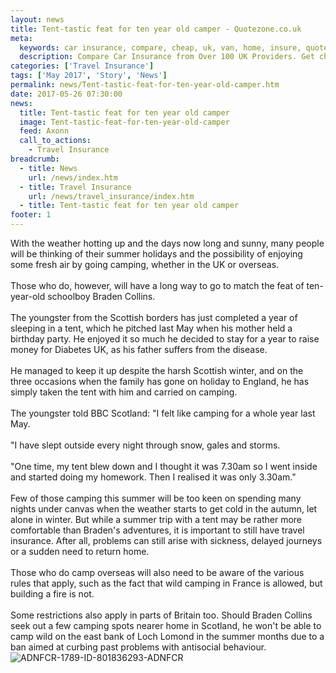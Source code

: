 ```yaml
---
layout: news
title: Tent-tastic feat for ten year old camper - Quotezone.co.uk
meta:
  keywords: car insurance, compare, cheap, uk, van, home, insure, quotes, online, comparison, bike, loans, life
  description: Compare Car Insurance from Over 100 UK Providers. Get cheap quotes online now using our fast, free, secure comparison site
categories: ['Travel Insurance']
tags: ['May 2017', 'Story', 'News']
permalink: news/Tent-tastic-feat-for-ten-year-old-camper.htm
date: 2017-05-26 07:30:00
news:
  title: Tent-tastic feat for ten year old camper
  image: Tent-tastic-feat-for-ten-year-old-camper
  feed: Axonn
  call_to_actions:
    - Travel Insurance
breadcrumb:
  - title: News
    url: /news/index.htm
  - title: Travel Insurance
    url: /news/travel_insurance/index.htm
  - title: Tent-tastic feat for ten year old camper
footer: 1
---
```


With the weather hotting up and the days now long and sunny, many people will be thinking of their summer holidays and the possibility of enjoying some fresh air by going camping, whether in the UK or overseas.<br /> &nbsp;<br /> Those who do, however, will have a long way to go to match the feat of ten-year-old schoolboy Braden Collins.<br /> &nbsp;<br /> The youngster from the Scottish borders has just completed a year of sleeping in a tent, which he pitched last May when his mother held a birthday party. He enjoyed it so much he decided to stay for a year to raise money for Diabetes UK, as his father suffers from the disease.<br /> &nbsp;<br /> He managed to keep it up despite the harsh Scottish winter, and on the three occasions when the family has gone on holiday to England, he has simply taken the tent with him and carried on camping.<br /> &nbsp;<br /> The youngster told BBC Scotland: &quot;I felt like camping for a whole year last May.<br /> &nbsp;<br /> &quot;I have slept outside every night through snow, gales and storms.<br /> &nbsp;<br /> &quot;One time, my tent blew down and I thought it was 7.30am so I went inside and started doing my homework. Then I realised it was only 3.30am.&quot;<br /> &nbsp;<br /> Few of those camping this summer will be too keen on spending many nights under canvas when the weather starts to get cold in the autumn, let alone in winter. But while a summer trip with a tent may be rather more comfortable than Braden&#39;s adventures, it is important to still have travel insurance. After all, problems can still arise with sickness, delayed journeys or a sudden need to return home.<br /> &nbsp;<br /> Those who do camp overseas will also need to be aware of the various rules that apply, such as the fact that wild camping in France is allowed, but building a fire is not.<br /> &nbsp;<br /> Some restrictions also apply in parts of Britain too. Should Braden Collins seek out a few camping spots nearer home in Scotland, he won&#39;t be able to camp wild on the east bank of Loch Lomond in the summer months due to a ban aimed at curbing past problems with antisocial behaviour.<img alt="ADNFCR-1789-ID-801836293-ADNFCR" src="http://feeds.directnews.co.uk/feedtrack/justcopyright.gif?feedid=1789&itemid=801836293" />